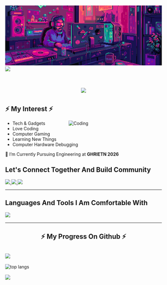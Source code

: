 
![MasterHead](https://github.com/AkashKeote/AkashKeote/blob/main/akash.gif)
[![](https://visitcount.itsvg.in/api?id=AkashKeote&label=Profile%20Views&pretty=false)](https://visitcount.itsvg.in)


<h1 align="center">
    <img src="https://readme-typing-svg.herokuapp.com?font=Poetsen+One&pause=1000&color=F7C46F&center=true&vCenter=true&random=false&&width=500&height=70&&lines=😄+Hello+And+Welcome;This+is+Akash+Keote" />
</h1>

<h2 align="left">
 ⚡ My Interest ⚡</h2>
<img align="right" alt="Coding" width="300"  src="https://github.com/AkashKeote/AkashKeote/blob/main/Coding%20Animation.gif">
<ul>
    <li>Tech & Gadgets</li>
    <li>Love Coding</li>
    <li>Computer Gaming</li>
    <li>Learning New Things</li>
    <li>Computer Hardware Debugging</li>
</ul>

<div align="left">
    <p>🏫 I’m Currently Pursuing Engineering at <strong>GHRIETN 2026</strong></p>
</div>

<h2>Let's Connect Together And Build Community</h2>

<div align="left"> 
    <a href="https://www.instagram.com/am_sky__7/">
        <img src="https://img.shields.io/badge/Instagram-E4405F?style=for-the-badge&logo=instagram&logoColor=white" />
    </a>
    <a href="mailto:keoteakash@gmail.com">
        <img src="https://img.shields.io/badge/Gmail-D14836?style=for-the-badge&logo=gmail&logoColor=white" />
    </a>
    <a href="https://www.linkedin.com/in/akash-keote-643245253/">
        <img src="https://img.shields.io/badge/LinkedIn-0077B5?style=for-the-badge&logo=linkedin&logoColor=white" />
    </a>
</div>

<hr/>

<h2 align="left">Languages And Tools I Am Comfortable With</h2>
<div align="left">
<img src="https://skillicons.dev/icons?i=java,git,github,html,css,c,python,vscode,pr,py,ubuntu,windows,kali" />
</div>

<hr/>

<h2 align="center">⚡ My Progress On Github ⚡</h2>
<br>
<div align=left>
  
  <img width=390 align="left" src="https://github-readme-streak-stats-salesp07.vercel.app?user=AkashKeote&theme=dracula&border_radius=4&date_format=j%20M%5B%20Y%5D&mode=weekly" />

</div>
</br>
<br>
<div align=left>
  
  <img width=325 align="left" src="https://github-readme-stats-salesp07.vercel.app/api/top-langs/?username=AkashKeote&hide=HTML&langs_count=8&layout=compact&theme=react&border_radius=10&size_weight=0.5&count_weight=0.5&exclude_repo=github-readme-stats" alt="top langs" />
  
</div>
</br>
<br>
    <div align=left>
 <img width=325 align="left" src="https://github-readme-stats-salesp07.vercel.app/api?username=AkashKeote&count_private=true&show_icons=true&theme=react&rank_icon=github&border_radius=10%22%20alt=%22readme%20stats" /> 
  <br/>
    </div>
  





    
